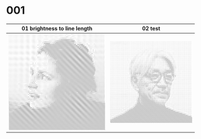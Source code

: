 # 001

01 brightness to line length              |  02 test
:-------------------------:|:-------------------------:
![Agnes](_results/01/agnes.svg)  |  ![Ryuichi](_results/01/ryuichi.svg)